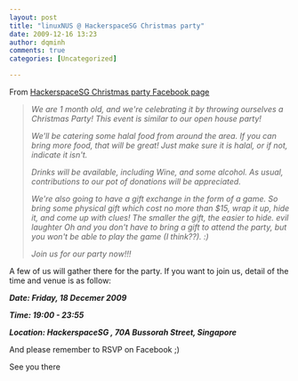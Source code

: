 ```yaml
---
layout: post
title: "linuxNUS @ HackerspaceSG Christmas party"
date: 2009-12-16 13:23
author: dqminh
comments: true
categories: [Uncategorized]

---
```

From <a href="http://http://www.facebook.com/event.php?eid=219542641712&amp;ref=ts">HackerspaceSG Christmas party Facebook page</a>
<blockquote><em>We are 1 month old, and we're celebrating it by throwing ourselves a Christmas Party! This event is similar to our open house party!</em>

<em>We'll be catering some halal food from around the area. If you can bring more food, that will be great! Just make sure it is halal, or if not, indicate it isn't.</em>

<em>Drinks will be available, including Wine, and some alcohol. As usual, contributions to our pot of donations will be appreciated.</em>

<em>We're also going to have a gift exchange in the form of a game. So bring some physical gift which cost no more than $15, wrap it up, hide it, and come up with clues! The smaller the gift, the easier to hide. *evil laughter* Oh and you don't have to bring a gift to attend the party, but you won't be able to play the game (I think??). :)</em>

<em>Join us for our party now!!!</em></blockquote>
A few of us will gather there for the party. If you want to join us, detail of the time and venue is as follow:

<em><strong>Date: Friday, 18 Decemer 2009</strong></em>

<em><strong>Time: 19:00 - 23:55</strong></em>

<em><strong>Location: HackerspaceSG , 70A Bussorah Street, Singapore</strong></em>

And please remember to RSVP on Facebook ;)

See you there
